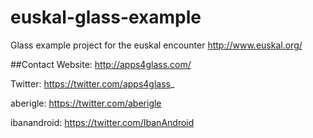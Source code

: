 euskal-glass-example
====================

Glass example project for the euskal encounter http://www.euskal.org/

##Contact
Website: http://apps4glass.com/

Twitter: https://twitter.com/apps4glass_

aberigle: https://twitter.com/aberigle

ibanandroid: https://twitter.com/IbanAndroid
